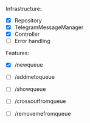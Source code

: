 Infrastructure:
- [x] Repository
- [x] TelegramMessageManager
- [x] Controller
- [ ] Error handling

Features:
- [x] /newqueue
- [ ] /addmetoqueue
- [ ] /showqueue
- [ ] /crossoutfromqueue
- [ ] /removemefromqueue

